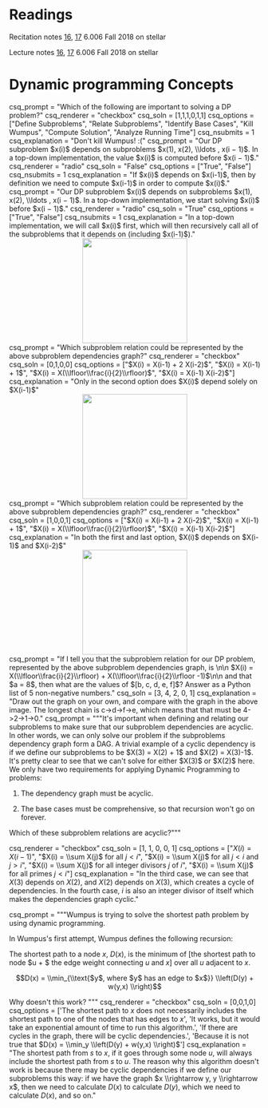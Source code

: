 # Readings 

Recitation notes [16](https://learning-modules.mit.edu/service/materials/groups/238004/files/89d92dc0-f491-4c06-8d94-d9ce837431b3/link?errorRedirect=%2Fmaterials%2Findex.html&download=true), [17](https://learning-modules.mit.edu/service/materials/groups/238004/files/9851f216-c22a-44a8-a336-d2decdb4b3df/link?errorRedirect=%2Fmaterials%2Findex.html&download=true) 6.006 Fall 2018 on stellar

Lecture notes [16](https://learning-modules.mit.edu/service/materials/groups/238004/files/45d1ea70-2acd-4358-a45a-97ff5f564480/link?errorRedirect=%2Fmaterials%2Findex.html&download=true), [17](https://learning-modules.mit.edu/service/materials/groups/238004/files/34839d8e-0e02-4c0a-8a66-8f53cf87e7ce/link?errorRedirect=%2Fmaterials%2Findex.html&download=true) 6.006 Fall 2018 on stellar

# Dynamic programming Concepts

<question multiplechoice>
csq_prompt = "Which of the following are important to solving a DP problem?"
csq_renderer = "checkbox"
csq_soln = [1,1,1,0,1,1]
csq_options = ["Define Subproblems", "Relate Subproblems", "Identify Base Cases", "Kill Wumpus", "Compute Solution", "Analyze Running Time"]
csq_nsubmits = 1
csq_explanation = "Don't kill Wumpus! :("
</question>

<question multiplechoice>
csq_prompt = "Our DP subproblem $x(i)$ depends on subproblems $x(1), x(2), \\ldots , x(i − 1)$. In a top-down implementation, the value $x(i)$ is computed before $x(i − 1)$."
csq_renderer = "radio"
csq_soln = "False"
csq_options = ["True", "False"]
csq_nsubmits = 1
csq_explanation = "If $x(i)$ depends on $x(i-1)$, then by definition we need to compute $x(i-1)$ in order to compute $x(i)$."
</question>

<question multiplechoice>
csq_prompt = "Our DP subproblem $x(i)$ depends on subproblems $x(1), x(2), \\ldots , x(i − 1)$. In a top-down implementation, we start solving $x(i)$ before $x(i − 1)$."
csq_renderer = "radio"
csq_soln = "True"
csq_options = ["True", "False"]
csq_nsubmits = 1
csq_explanation = "In a top-down implementation, we will call $x(i)$ first, which will then recursively call all of the subproblems that it depends on (including $x(i-1)$)."
</question>

<center>
<img src="/_static/IAP19/dp2.png" height="210"  />
</center>

<question multiplechoice>
csq_prompt = "Which subproblem relation could be represented by the above subproblem dependencies graph?"
csq_renderer = "checkbox"
csq_soln = [0,1,0,0]
csq_options = ["$X(i) = X(i-1) + 2 X(i-2)$",
"$X(i) = X(i-1) + 1$",
"$X(i) = X(\\lfloor\\frac{i}{2}\\rfloor)$",
"$X(i) = X(i-1) X(i-2)$"]
csq_explanation = "Only in the second option does $X(i)$ depend solely on $X(i-1)$"
</question>

<center>
<img src="/_static/IAP19/dp1.png" height="210"  />
</center>

<question multiplechoice>
csq_prompt = "Which subproblem relation could be represented by the above subproblem dependencies graph?"
csq_renderer = "checkbox"
csq_soln = [1,0,0,1]
csq_options = ["$X(i) = X(i-1) + 2 X(i-2)$",
"$X(i) = X(i-1) + 1$",
"$X(i) = X(\\lfloor\\frac{i}{2}\\rfloor)$",
"$X(i) = X(i-1) X(i-2)$"]
csq_explanation = "In both the first and last option, $X(i)$ depends on $X(i-1)$ and $X(i-2)$"
</question>

<center>
<img src="/_static/IAP19/dp3.png" height="210"  />
</center>

<question pythonliteral>
csq_prompt = "If I tell you that the subproblem relation for our DP problem, represented by the above subproblem dependencies graph, is \n\n $X(i) = X(\\lfloor\\frac{i}{2}\\rfloor) + X(\\lfloor\\frac{i}{2}\\rfloor -1)$\n\n and that $a = 8$, then what are the values of $[b, c, d, e, f]$? Answer as a Python list of 5 non-negative numbers."
csq_soln = [3, 4, 2, 0, 1]
csq_explanation = "Draw out the graph on your own, and compare with the graph in the above image. The longest chain is c->d->f->e, which means that that must be 4->2->1->0."
</question>

<question multiplechoice>
csq_prompt = """It's important when defining and relating our subproblems to make sure that our subproblem dependencies are acyclic. In other words, we can only solve our problem if the subproblems dependency graph form a DAG. A trivial example of a cyclic dependency is if we define our subproblems to be $X(3) = X(2) + 1$ and $X(2) = X(3)-1$. It's pretty clear to see that we can't solve for either $X(3)$ or $X(2)$ here. We only have two requirements for applying Dynamic Programming to problems:

1. The dependency graph must be acyclic.

2. The base cases must be comprehensive, so that recursion won't go on forever.

Which of these subproblem relations are acyclic?"""

csq_renderer = "checkbox"
csq_soln = [1, 1, 0, 0, 1]
csq_options = ["$X(i) = X(i-1)$",
"$X(i) = \\sum X(j)$ for all $j < i$",
"$X(i) = \\sum X(j)$ for all $j < i$ and $j > i$",
"$X(i) = \\sum X(j)$ for all integer divisors $j$ of $i$",
"$X(i) = \\sum X(j)$ for all primes $j < i$"]
csq_explanation = "In the third case, we can see that $X(3)$ depends on $X(2)$, and $X(2)$ depends on $X(3)$, which creates a cycle of dependencies. In the fourth case, $i$ is also an integer divisor of itself which makes the dependencies graph cyclic."
</question>

<question multiplechoice>
csq_prompt = """Wumpus is trying to solve the shortest path problem by using dynamic programming.

In Wumpus's first attempt, Wumpus defines the following recursion:

The shortest path to a node $x$, $D(x)$, is the minimum of [the shortest path to node $u + $ the edge weight connecting $u$ and $x$] over all $u$ adjacent to $x$.

$$D(x) = \\min_{\\text{$y$, where $y$ has an edge to $x$}} \\left(D(y) + w(y,x) \\right)$$ 

Why doesn't this work?
"""
csq_renderer = "checkbox"
csq_soln = [0,0,1,0]
csq_options =  ['The shortest path to $x$ does not necessarily includes the shortest path to one of the nodes that has edges to $x$',
'It works, but it would take an exponential amount of time to run this algorithm.',
'If there are cycles in the graph, there will be cyclic dependencies.',
'Because it is not true that $D(x) = \\min_y \\left(D(y) + w(y,x) \\right)$']
csq_explanation = "The shortest path from $s$ to $x$, if it goes through some node $u$, will always include the shortest path from $s$ to $u$. The reason why this algorithm doesn't work is because there may be cyclic dependencies if we define our subproblems this way: if we have the graph $x \\rightarrow y, y \\rightarrow x$, then we need to calculate $D(x)$ to calculate $D(y)$, which we need to calculate $D(x)$, and so on."
</question>

